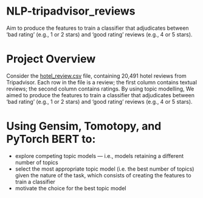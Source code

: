 # NLP-tripadvisor_reviews
Aim to produce the features to train a classifier that adjudicates between ‘bad rating’ (e.g., 1 or 2 stars) and ‘good rating’ reviews (e.g., 4 or 5 stars).

# Project Overview
Consider the [hotel_review.csv](https://github.com/simoneSantoni/NLP-orgs-markets/blob/b13e6442bbf5789da7f41fec21c0f6058fdc4681/sampleData/tripadvisorReviews/hotel_reviews.csv) file, containing 20,491 hotel reviews from Tripadvisor. Each row in the file is a review; the first column contains textual reviews; the second column contains ratings. By using topic modelling, We aimed to produce the features to train a classifier that adjudicates between ‘bad rating’ (e.g., 1 or 2 stars) and ‘good rating’ reviews (e.g., 4 or 5 stars).

# Using Gensim, Tomotopy, and PyTorch BERT to:
- explore competing topic models — i.e., models retaining a different number of topics
- select the most appropriate topic model (i.e. the best number of topics) given the nature of the task, which consists of creating the features to train a classifier
- motivate the choice for the best topic model



